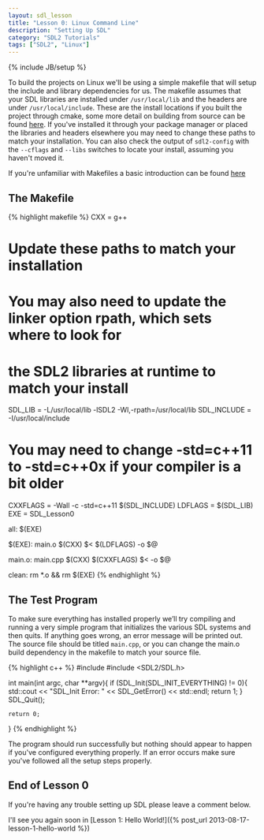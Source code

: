 ```yaml
---
layout: sdl_lesson
title: "Lesson 0: Linux Command Line"
description: "Setting Up SDL"
category: "SDL2 Tutorials"
tags: ["SDL2", "Linux"]
---
```

{% include JB/setup %}

To build the projects on Linux we'll be using a simple makefile that will setup the include and library
dependencies for us. The makefile assumes that your SDL libraries are installed under `/usr/local/lib`
and the headers are under `/usr/local/include`. These are the install locations if you built the
project through cmake, some more detail on building from source can be found [here](http://twinklebear.github.io/sdl2%20tutorials/2013/08/15/lesson-0-linux-command-line/#comment-1053605032). 
If you've installed it through your package manager or placed the libraries 
and headers elsewhere you may need to change these paths to match your installation. You can also check the output
of `sdl2-config` with the `--cflags` and `--libs` switches to locate your install, assuming you haven't moved it.

If you're unfamiliar with Makefiles a basic introduction can be found [here](http://mrbook.org/tutorials/make/)

<!--more-->

The Makefile
-
{% highlight makefile %}
CXX = g++
# Update these paths to match your installation
# You may also need to update the linker option rpath, which sets where to look for
# the SDL2 libraries at runtime to match your install
SDL_LIB = -L/usr/local/lib -lSDL2 -Wl,-rpath=/usr/local/lib
SDL_INCLUDE = -I/usr/local/include
# You may need to change -std=c++11 to -std=c++0x if your compiler is a bit older
CXXFLAGS = -Wall -c -std=c++11 $(SDL_INCLUDE)
LDFLAGS = $(SDL_LIB)
EXE = SDL_Lesson0

all: $(EXE)

$(EXE): main.o
	$(CXX) $< $(LDFLAGS) -o $@

main.o: main.cpp
	$(CXX) $(CXXFLAGS) $< -o $@

clean:
	rm *.o && rm $(EXE)
{% endhighlight %}
<br />

The Test Program
-
To make sure everything has installed properly we’ll try compiling and running a very simple program that
initializes the various SDL systems and then quits. If anything goes wrong, an error message will be
printed out. The source file should be titled `main.cpp`, or you can change the main.o build dependency
in the makefile to match your source file.

{% highlight c++ %}
#include <iostream>
#include <SDL2/SDL.h>

int main(int argc, char **argv){
	if (SDL_Init(SDL_INIT_EVERYTHING) != 0){
		std::cout << "SDL_Init Error: " << SDL_GetError() << std::endl;
		return 1;
	}
	SDL_Quit();

	return 0;
}
{% endhighlight %}
<br />

The program should run successfully but nothing should appear to happen if you've configured everything
properly. If an error occurs make sure you've followed all the setup steps properly.

End of Lesson 0
-
If you're having any trouble setting up SDL please leave a comment below.

I'll see you again soon in [Lesson 1: Hello World!]({% post_url 2013-08-17-lesson-1-hello-world %})

